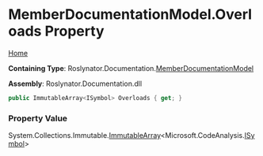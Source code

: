 <a name="_top"></a>

# MemberDocumentationModel\.Overloads Property

[Home](../../../../README.md#_top)

**Containing Type**: Roslynator\.Documentation\.[MemberDocumentationModel](../README.md#_top)

**Assembly**: Roslynator\.Documentation\.dll

```csharp
public ImmutableArray<ISymbol> Overloads { get; }
```

### Property Value

System\.Collections\.Immutable\.[ImmutableArray](https://docs.microsoft.com/en-us/dotnet/api/system.collections.immutable.immutablearray-1)\<Microsoft\.CodeAnalysis\.[ISymbol](https://docs.microsoft.com/en-us/dotnet/api/microsoft.codeanalysis.isymbol)>


